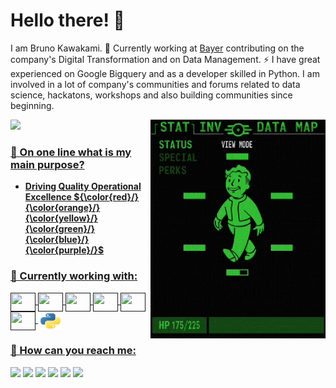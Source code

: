 # Hello there! 👋

I am Bruno Kawakami. 💼 Currently working at [Bayer](https://www.bayer.com/) contributing on the company's Digital Transformation and on Data Management. ⚡ I have great experienced on Google Bigquery and as a developer skilled in Python. I am involved in a lot of company's communities and forums related to data science, hackatons, workshops and also building communities since beginning.

<img height="350" src = 'https://github.com/xPapaCapimx/xPapaCapimx/blob/f7015f88cd946ec48a61281d302bb8bff8a72fac/images/giphy.gif' alt = 'pip boy' align='right'/>

<div>
  <a href="">
  <img height="160" src="https://github-readme-stats.vercel.app/api?username=xpapacapimx&show_icons=true&theme=dracula&include_all_commits=true&count_private=true"/>
</div>
    
### 🙊 On one line what is my main purpose?
- **Driving Quality Operational Excellence ${\color{red}/}{\color{orange}/}{\color{yellow}/}{\color{green}/}{\color{blue}/}{\color{purple}/}$**

### 🙉 Currently working with:

<div>
  <img align="center" height="30" width="40" src="https://cdn.jsdelivr.net/gh/devicons/devicon/icons/googlecloud/googlecloud-original.svg">
  <img align="center" height="30" width="40" src="https://cdn.jsdelivr.net/gh/devicons/devicon/icons/docker/docker-original.svg">
  <img align="center" height="30" width="40" src="https://cdn.jsdelivr.net/gh/devicons/devicon/icons/git/git-original.svg">
  <img align="center" height="30" width="40" src="https://cdn.jsdelivr.net/gh/devicons/devicon/icons/vscode/vscode-original.svg">
  <img align="center" height="30" width="40" src="https://cdn.jsdelivr.net/gh/devicons/devicon/icons/jenkins/jenkins-original.svg">  
  <img align="center" height="30" width="40" src="https://cdn.jsdelivr.net/gh/devicons/devicon/icons/jupyter/jupyter-original-wordmark.svg">
  <img align="center" height="30" width="40" src="https://raw.githubusercontent.com/devicons/devicon/master/icons/python/python-original.svg">
</div>
  
  ### 🙈 How can you reach me:
 
<div> 
  <a href="https://www.youtube.com/channel/UCBEPlY8ah3kKPFZqK_lV3Hw" target="_blank"><img src="https://img.shields.io/badge/YouTube-FF0000?style=for-the-badge&logo=youtube&logoColor=white" target="_blank"></a>
  <a href="https://instagram.com/bruno.kawakami" target="_blank"><img src="https://img.shields.io/badge/-Instagram-%23E4405F?style=for-the-badge&logo=instagram&logoColor=white" target="_blank"></a>
 	<a href="https://www.twitch.tv/xpapacapimx" target="_blank"><img src="https://img.shields.io/badge/Twitch-9146FF?style=for-the-badge&logo=twitch&logoColor=white" target="_blank"></a>
  <a href="https://discord.gg/" target="_blank"><img src="https://img.shields.io/badge/Discord-7289DA?style=for-the-badge&logo=discord&logoColor=white" target="_blank"></a> 
  <a href="https://www.linkedin.com/in/bruno-kawakami" target="_blank"><img src="https://img.shields.io/badge/-LinkedIn-%230077B5?style=for-the-badge&logo=linkedin&logoColor=white" target="_blank"></a>
  <a href="https://teams.microsoft.com/l/char/0/0?users=bruno.kawakami@bayer.com" target="_blank"><img src="https://img.shields.io/badge/-Teams-464EB8?style=for-the-badge&logo=microsoftteams&logoColor=white" target="_blank"></a> 
  
</div>
